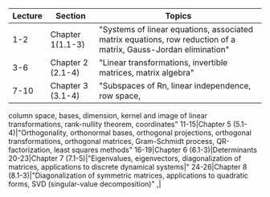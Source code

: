 ﻿Lecture|Section|Topics
-|-|-|
1-2|Chapter 1(1.1-3)|"Systems of linear equations, associated matrix equations, row reduction of a matrix, Gauss-Jordan elimination"
3-6|Chapter 2 (2.1-4)|"Linear transformations, invertible matrices, matrix algebra"
7-10|Chapter 3 (3.1-4)|"Subspaces of Rn, linear independence, row space, 
column space, bases, dimension, kernel and image of linear 
transformations, rank-nullity theorem, coordinates"
11-15|Chapter 5 (5.1-4)|"Orthogonality, orthonormal bases, orthogonal 
projections, orthogonal transformations, orthogonal matrices, 
Gram-Schmidt process, QR-factorization, least squares methods"
16-19|Chapter 6 (6.1-3)|Determinants
20-23|Chapter 7 (7.1-5)|"Eigenvalues, eigenvectors, diagonalization of matrices, applications to discrete dynamical systems|"
24-26|Chapter 8 (8.1-3)|"Diagonalization of symmetric matrices, applications to quadratic forms, SVD (singular-value decomposition)"
,|